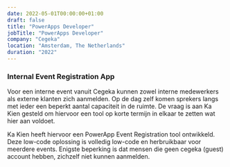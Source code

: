 ```yaml
---
date: 2022-05-01T00:00:00+01:00
draft: false
title: "PowerApps Developer"
jobTitle: "PowerApps Developer"
company: "Cegeka"
location: "Amsterdam, The Netherlands"
duration: "2022"
---
```

### Internal Event Registration App

Voor een interne event vanuit Cegeka kunnen zowel interne medewerkers als externe klanten zich aanmelden. Op de dag zelf komen sprekers langs met ieder een beperkt aantal capaciteit in de ruimte. De vraag is aan Ka Kien gesteld om hiervoor een tool op korte termijn  in elkaar te zetten wat hier aan voldoet. 

Ka Kien heeft hiervoor een PowerApp Event Registration tool ontwikkeld. Deze low-code oplossing is volledig low-code en herbruikbaar voor meerdere events. Enigste beperking is dat mensen die geen cegeka (guest) account hebben, zichzelf niet kunnen aanmelden.

